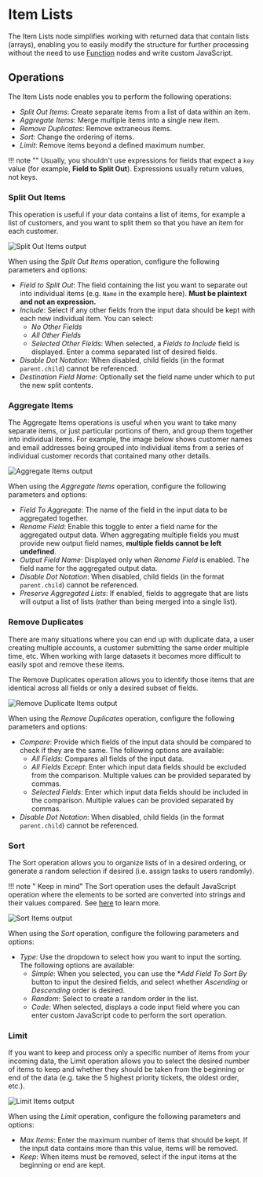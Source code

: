 # Item Lists

The Item Lists node simplifies working with returned data that contain lists (arrays), enabling you to easily modify the structure for further processing without the need to use [Function](/workflow/integrations/core-nodes/n8n-nodes-base.function/) nodes and write custom JavaScript.

## Operations

The Item Lists node enables you to perform the following operations:

* *Split Out Items*: Create separate items from a list of data within an item.
* *Aggregate Items*: Merge multiple items into a single new item.
* *Remove Duplicates*: Remove extraneous items.
* *Sort*: Change the ordering of items.
* *Limit*: Remove items beyond a defined maximum number.

!!! note ""
    Usually, you shouldn't use expressions for fields that expect a `key` value (for example, **Field to Split Out**). Expressions usually return values, not keys.


### Split Out Items

This operation is useful if your data contains a list of items, for example a list of customers, and you want to split them so that you have an item for each customer.

![Split Out Items output](/_images/integrations/core-nodes/itemlists/split_out.png)

When using the *Split Out Items* operation, configure the following parameters and options:

* *Field to Split Out*: The field containing the list you want to separate out into individual items (e.g. `Name` in the example here). **Must be plaintext and not an expression.**
* *Include*: Select if any other fields from the input data should be kept with each new individual item. You can select:
    * *No Other Fields*
    * *All Other Fields*
    * *Selected Other Fields*: When selected, a *Fields to Include* field is displayed. Enter a comma separated list of desired fields.
* *Disable Dot Notation*: When disabled, child fields (in the format `parent.child`) cannot be referenced.
* *Destination Field Name*: Optionally set the field name under which to put the new split contents.

### Aggregate Items

The Aggregate Items operations is useful when you want to take many separate items, or just particular portions of them, and group them together into individual items. For example, the image below shows customer names and email addresses being grouped into individual items from a series of individual customer records that contained many other details.

![Aggregate Items output](/_images/integrations/core-nodes/itemlists/aggregate.png)

When using the *Aggregate Items* operation, configure the following parameters and options:

* *Field To Aggregate*: The name of the field in the input data to be aggregated together.
* *Rename Field*: Enable this toggle to enter a field name for the aggregated output data. When aggregating multiple fields you must provide new output field names, **multiple fields cannot be left undefined**.
* *Output Field Name*: Displayed only when *Rename Field* is enabled. The field name for the aggregated output data.
* *Disable Dot Notation*: When disabled, child fields (in the format `parent.child`) cannot be referenced.
* *Preserve Aggregated Lists*: If enabled, fields to aggregate that are lists will output a list of lists (rather than being merged into a single list).

### Remove Duplicates

There are many situations where you can end up with duplicate data, a user creating multiple accounts, a customer submitting the same order multiple time, etc. When working with large datasets it becomes more difficult to easily spot and remove these items. 

The Remove Duplicates operation allows you to identify those items that are identical across all fields or only a desired subset of fields.

![Remove Duplicate Items output](/_images/integrations/core-nodes/itemlists/duplicates.png)

When using the *Remove Duplicates* operation, configure the following parameters and options:

* *Compare*: Provide which fields of the input data should be compared to check if they are the same. The following options are available:
  * *All Fields*: Compares all fields of the input data.
  * *All Fields Except*: Enter which input data fields should be excluded from the comparison. Multiple values can be provided separated by commas.
  * *Selected Fields*: Enter which input data fields should be included in the comparison. Multiple values can be provided separated by commas.
* *Disable Dot Notation*: When disabled, child fields (in the format `parent.child`) cannot be referenced.

### Sort

The Sort operation allows you to organize lists of in a desired ordering, or generate a random selection if desired (i.e. assign tasks to users randomly).

!!! note " Keep in mind"
    The Sort operation uses the default JavaScript operation where the elements to be sorted are converted into strings and their values compared. See [here](https://developer.mozilla.org/en-US/docs/Web/JavaScript/Reference/Global_Objects/Array/sort) to learn more.


![Sort Items output](/_images/integrations/core-nodes/itemlists/sort.png)

When using the *Sort* operation, configure the following parameters and options:

* *Type*: Use the dropdown to select how you want to input the sorting. The following options are available:
  * *Simple*: When you selected, you can use the **Add Field To Sort By* button to input the desired fields, and select whether *Ascending* or *Descending* order is desired.
  * *Random*: Select to create a random order in the list.
  * *Code*: When selected, displays a code input field where you can enter custom JavaScript code to perform the sort operation.

### Limit

If you want to keep and process only a specific number of items from your incoming data, the Limit operation allows you to select the desired number of items to keep and whether they should be taken from the beginning or end of the data (e.g. take the 5 highest priority tickets, the oldest order, etc.).

![Limit Items output](/_images/integrations/core-nodes/itemlists/limit.png)

When using the *Limit* operation, configure the following parameters and options:

* *Max Items*: Enter the maximum number of items that should be kept. If the input data contains more than this value, items will be removed.
* *Keep*: When items must be removed, select if the input items at the beginning or end are kept.

